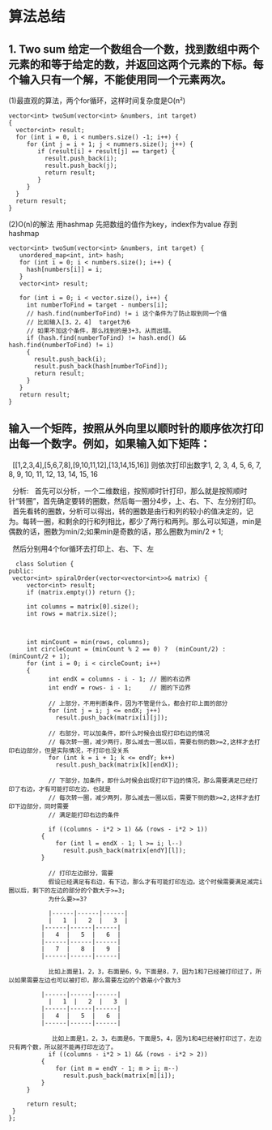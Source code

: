 # 算法总结

## 1. Two sum  给定一个数组合一个数，找到数组中两个元素的和等于给定的数，并返回这两个元素的下标。每个输入只有一个解，不能使用同一个元素两次。

  (1)最直观的算法，两个for循环，这样时间复杂度是O(n²)
  
  ```
  vector<int> twoSum(vector<int> &numbers, int target)
  {
    vector<int> result;
    for (int i = 0, i < numbers.size() -1; i++) {
       for (int j = i + 1; j < numners.size(); j++) {
          if (result[i] + result[j] == target) {
            result.push_back(i);
            result.push_back(j);
            return result;
          }
       }
    }
    return result;
  }
 ```
 
 (2)O(n)的解法  用hashmap
 先把数组的值作为key，index作为value 存到hashmap
 ```
 vector<int> twoSum(vector<int> &numbers, int target) {
    unordered_map<int, int> hash;
    for (int i = 0; i < numbers.size(); i++) {
      hash[numbers[i]] = i;
    }
    vector<int> result;
    
    for (int i = 0; i < vector.size(), i++) {
      int numberToFind = target - numbers[i];
      // hash.find(numberToFind) != i 这个条件为了防止取到同一个值
      // 比如输入[3，2，4]  target为6
      // 如果不加这个条件，那么找到的是3+3，从而出错。
      if (hash.find(numberToFind) != hash.end() && hash.find(numberToFind) != i)
      {
        result.push_back(i);
        result.push_back(hash[numberToFind]);
        return result;
      }
    }
    return result;
 }
 ```


## 输入一个矩阵，按照从外向里以顺时针的顺序依次打印出每一个数字。例如，如果输入如下矩阵：
   [[1,2,3,4],[5,6,7,8],[9,10,11,12],[13,14,15,16]]
   则依次打印出数字1, 2, 3, 4, 5, 6, 7, 8, 9, 10, 11, 12, 13, 14, 15, 16
   
   分析:
   首先可以分析，一个二维数组，按照顺时针打印，那么就是按照顺时针“转圈”，首先确定要转的圈数，然后每一圈分4步，上、右、下、左分别打印。
   首先看转的圈数，分析可以得出，转的圈数是由行和列的较小的值决定的，记为。每转一圈，和剩余的行和列相比，都少了两行和两列。那么可以知道，min是偶数的话，圈数为min/2;如果min是奇数的话，那么圈数为min/2 + 1;
   
   然后分别用4个for循环去打印上、右、下、左
   ```
   class Solution {
public:
    vector<int> spiralOrder(vector<vector<int>>& matrix) {
        vector<int> result;
        if (matrix.empty()) return {};
        
        int columns = matrix[0].size();
        int rows = matrix.size();
 
        
        
        int minCount = min(rows, columns);
        int circleCount = (minCount % 2 == 0) ?  (minCount/2) : (minCount/2 + 1);
        for (int i = 0; i < circleCount; i++)
        {
            int endX = columns - i - 1; // 圈的右边界
            int endY = rows- i - 1;     // 圈的下边界
           
            // 上部分，不用判断条件，因为不管是什么，都会打印上面的部分
            for (int j = i; j <= endX; j++)
                result.push_back(matrix[i][j]);
            
            // 右部分，可以加条件，即什么时候会出现打印右边的情况
            // 每次转一圈，减少两行，那么减去一圈以后，需要右侧的数>=2,这样才去打印右边部分，但是实际情况，不打印也没关系
            for (int k = i + 1; k <= endY; k++)
                result.push_back(matrix[k][endX]);
 
            // 下部分，加条件，即什么时候会出现打印下边的情况，那么需要满足已经打印了右边，才有可能打印左边，也就是
            // 每次转一圈，减少两列，那么减去一圈以后，需要下侧的数>=2,这样才去打印下边部分，同时需要
            // 满足能打印右边的条件
            
            if ((columns - i*2 > 1) && (rows - i*2 > 1))
            {
                for (int l = endX - 1; l >= i; l--)
                  result.push_back(matrix[endY][l]);
            }
            
            // 打印左边部分，需要
            假设已经满足有右边，有下边，那么才有可能打印左边。这个时候需要满足减完i圈以后，剩下的左边的部分的个数大于>=3;
            为什么要>=3?
            
            |------|------|------|
            |   1  |   2  |   3  |
            |------|------|------|
            |   4  |   5  |   6  |
            |------|------|------|
            |   7  |   8  |   9  |
            |------|------|------|
            
            比如上面是1，2，3，右面是6，9，下面是8，7，因为1和7已经被打印过了，所以如果需要左边也可以被打印，那么需要左边的个数最小个数为3
            
            |------|------|------|
            |   1  |   2  |   3  |
            |------|------|------|
            |   4  |   5  |   6  |
            |------|------|------|
            
             比如上面是1，2，3，右面是6，下面是5，4，因为1和4已经被打印过了，左边 只有两个数，所以就不能再打印左边了。
            if ((columns - i*2 > 1) && (rows - i*2 > 2))
            {
                for (int m = endY - 1; m > i; m--)
                  result.push_back(matrix[m][i]);
            }  
        }
        
        return result;
    }
};
```
   
